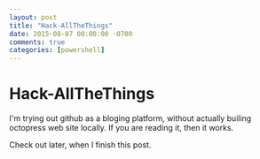 ```yaml
---
layout: post
title: "Hack-AllTheThings"
date: 2015-08-07 00:00:00 -0700
comments: true
categories: [powershell]
---
```


# Hack-AllTheThings

I'm trying out github as a bloging platform, without actually builing octopress web site locally.
If you are reading it, then it works.

Check out later, when I finish this post.
